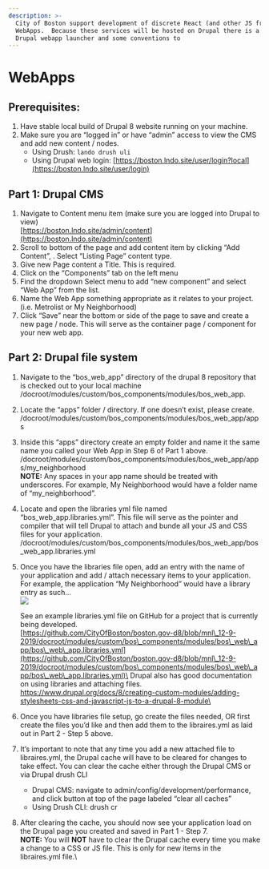 ```yaml
---
description: >-
  City of Boston support development of discrete React (and other JS framework)
  WebApps.  Because these services will be hosted on Drupal there is a custom
  Drupal webapp launcher and some conventions to
---
```


# WebApps

## Prerequisites:

1. Have stable local build of Drupal 8 website running on your machine.
2. Make sure you are “logged in” or have “admin” access to view the CMS and add new content / nodes.&#x20;
   * Using Drush: `lando drush uli`
   * Using Drupal web login: [https://boston.lndo.site/user/login?local](https://boston.lndo.site/user/login)

## Part 1: Drupal CMS

1. Navigate to Content menu item (make sure you are logged into Drupal to view)\
   [https://boston.lndo.site/admin/content](https://boston.lndo.site/admin/content)
2. Scroll to bottom of the page and add content item by clicking “Add Content”, . Select “Listing Page” content type.
3. Give new Page content a Title. This is required.
4. Click on the “Components” tab on the left menu
5. Find the dropdown Select menu to add “new component” and select “Web App” from the list.
6. Name the Web App something appropriate as it relates to your project.\
   (i.e. Metrolist or My Neighborhood)
7. Click “Save” near the bottom or side of the page to save and create a new page / node. This will serve as the container page / component for your new web app.

## Part 2: Drupal file system

1. Navigate to the “bos\_web\_app”  directory of the drupal 8 repository that is checked out to your local machine /docroot/modules/custom/bos\_components/modules/bos\_web\_app.&#x20;
2. Locate the “apps” folder / directory. If one doesn’t exist, please create. /docroot/modules/custom/bos\_components/modules/bos\_web\_app/apps
3. Inside this “apps” directory create an empty folder and name it the same name you called your Web App in Step 6 of Part 1 above. /docroot/modules/custom/bos\_components/modules/bos\_web\_app/apps/my\_neighborhood\
   **NOTE:** Any spaces in your app name should be treated with underscores. For example, My Neighborhood  would have a folder name of “my\_neighborhood”.
4. Locate and open the libraries yml file named “bos\_web\_app.libraries.yml”. This file will serve as the pointer and compiler that will tell Drupal to attach and bunde all your JS and CSS files for your application.\
   /docroot/modules/custom/bos\_components/modules/bos\_web\_app/bos\_web\_app.libraries.yml
5.  Once you have the libraries file open, add an entry with the name of your application and add / attach necessary items to your application. For example, the application “My Neighborhood” would have a library entry as such…\
    ![](https://lh5.googleusercontent.com/f8HeVg3x8LuOresFakv91GV235RsqG1XP7MeWM04-yWuOruFgK-y9nKcvSr3c\_HzSYY73IgU0MOLSeld6Zb\_ieZZ4M50FMg28wPBsPxogboYpKhHBLG1h9i5O7l\_j5\_gN1vn7sCE)

    See an example libraries.yml file on GitHub for a project that is currently being developed.\
    [https://github.com/CityOfBoston/boston.gov-d8/blob/mnl\_12-9-2019/docroot/modules/custom/bos\_components/modules/bos\_web\_app/bos\_web\_app.libraries.yml](https://github.com/CityOfBoston/boston.gov-d8/blob/mnl\_12-9-2019/docroot/modules/custom/bos\_components/modules/bos\_web\_app/bos\_web\_app.libraries.yml)\
    Drupal also has good documentation on using libraries and attaching files.\
    [https://www.drupal.org/docs/8/creating-custom-modules/adding-stylesheets-css-and-javascript-js-to-a-drupal-8-module\
    ](https://www.drupal.org/docs/8/creating-custom-modules/adding-stylesheets-css-and-javascript-js-to-a-drupal-8-module)&#x20;
6. Once you have libraries file setup, go create the files needed, OR first create the files you’d like and then add them to the libraires.yml as laid out in Part 2 - Step 5 above.
7. It’s important to note that any time you add a new attached  file to libraires.yml, the Drupal cache will have to be cleared for changes to take effect. You can clear the cache either through the Drupal CMS or via Drupal drush CLI
   * Drupal CMS:  navigate to admin/config/development/performance, and click button at top of the page labeled “clear all caches”
   * Using Drush CLI: drush cr
8. After clearing the cache, you should now see your application load on the Drupal page you created and saved in Part 1 - Step 7.\
   **NOTE:** You will **NOT** have to clear the Drupal cache every time you make a change to a CSS or JS file. This is only for new items in the libraires.yml file.\
